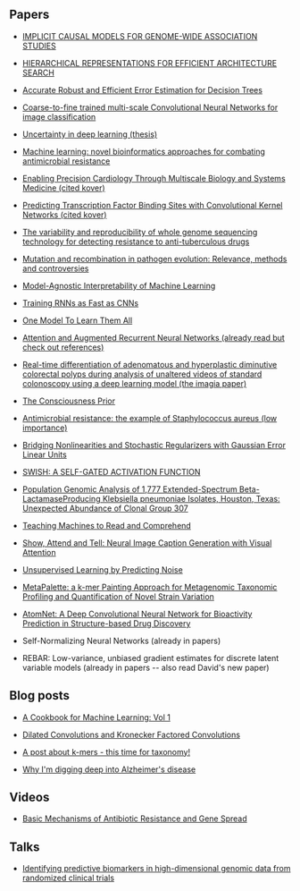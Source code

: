 ## Papers

* [IMPLICIT CAUSAL MODELS FOR
GENOME-WIDE ASSOCIATION STUDIES](https://arxiv.org/pdf/1710.10742.pdf)

* [HIERARCHICAL REPRESENTATIONS FOR EFFICIENT ARCHITECTURE SEARCH](https://arxiv.org/pdf/1711.00436.pdf)

* [Accurate Robust and Efficient Error Estimation for Decision Trees](http://proceedings.mlr.press/v48/fan16.pdf)

* [Coarse-to-fine trained multi-scale Convolutional Neural Networks for image classification](http://ieeexplore.ieee.org/document/7280542/)

* [Uncertainty in deep learning (thesis)](http://mlg.eng.cam.ac.uk/yarin/thesis/thesis.pdf)

* [Machine learning: novel bioinformatics approaches for combating antimicrobial resistance](https://www.ncbi.nlm.nih.gov/pubmed/28914640)

* [Enabling Precision Cardiology Through Multiscale Biology and Systems Medicine (cited kover)](https://ac.els-cdn.com/S2452302X17300876/1-s2.0-S2452302X17300876-main.pdf?_tid=8cdd0d46-ca11-11e7-abf3-00000aacb35e&acdnat=1510756418_2653b605a37125b87db7046fed40b8c1)

* [Predicting Transcription Factor Binding Sites with Convolutional Kernel Networks (cited kover)](https://hal.inria.fr/hal-01632912/document)

* [The variability and reproducibility of whole genome sequencing technology for detecting resistance to anti-tuberculous drugs](https://genomemedicine.biomedcentral.com/articles/10.1186/s13073-016-0385-x)

* [Mutation and recombination in pathogen evolution: Relevance, methods and controversies](http://www.sciencedirect.com/science/article/pii/S1567134817303350)

* [Model-Agnostic Interpretability of Machine Learning](https://arxiv.org/abs/1606.05386)

* [Training RNNs as Fast as CNNs](https://arxiv.org/pdf/1709.02755.pdf)

* [One Model To Learn Them All](https://arxiv.org/pdf/1706.05137.pdf)

* [Attention and Augmented Recurrent Neural Networks (already read but check out references)](https://distill.pub/2016/augmented-rnns/)

* [Real-time differentiation of adenomatous and hyperplastic diminutive colorectal polyps during analysis of unaltered videos of standard colonoscopy using a deep learning model (the imagia paper)](http://gut.bmj.com/content/gutjnl/early/2017/11/09/gutjnl-2017-314547.full.pdf)

* [The Consciousness Prior](https://arxiv.org/pdf/1709.08568.pdf)

* [Antimicrobial resistance: the example of Staphylococcus aureus (low importance)](https://www.ncbi.nlm.nih.gov/pmc/articles/PMC154455/)

* [Bridging Nonlinearities and Stochastic Regularizers with Gaussian Error Linear Units](https://arxiv.org/pdf/1606.08415.pdf)

* [SWISH: A SELF-GATED ACTIVATION FUNCTION](https://arxiv.org/pdf/1710.05941.pdf)

* [Population Genomic Analysis of 1,777 Extended-Spectrum Beta-LactamaseProducing Klebsiella pneumoniae Isolates, Houston, Texas: Unexpected Abundance of Clonal Group 307](http://mbio.asm.org/content/8/3/e00489-17.full.pdf)

* [Teaching Machines to Read and Comprehend](http://papers.nips.cc/paper/5945-teaching-machines-to-read-and-comprehend.pdf)

* [Show, Attend and Tell: Neural Image Caption Generation with Visual Attention](https://arxiv.org/pdf/1502.03044.pdf)

* [Unsupervised Learning by Predicting Noise](https://arxiv.org/pdf/1704.05310.pdf)

* [MetaPalette: a k-mer Painting Approach for Metagenomic Taxonomic Profiling and Quantification of Novel Strain Variation](http://msystems.asm.org/content/1/3/e00020-16)

* [AtomNet: A Deep Convolutional Neural Network for Bioactivity Prediction in Structure-based Drug Discovery](https://arxiv.org/pdf/1510.02855.pdf)

* Self-Normalizing Neural Networks (already in papers)

* REBAR: Low-variance, unbiased gradient estimates for discrete latent variable models (already in papers -- also read David's new paper)




## Blog posts

* [A Cookbook for Machine Learning: Vol 1](http://www.inference.vc/design-patterns/)

* [Dilated Convolutions and Kronecker Factored Convolutions](http://www.inference.vc/dilated-convolutions-and-kronecker-factorisation/)

* [A post about k-mers - this time for taxonomy!](http://ivory.idyll.org/blog/2017-something-about-kmers.html)

* [Why I'm digging deep into Alzheimer's disease](https://www.gatesnotes.com/Health/Digging-Deep-Into-Alzheimers?WT.mc_id=20171119163311_Alzheimers_BG-LI&WT.tsrc=BGLI&linkId=44907215)




## Videos

* [Basic Mechanisms of Antibiotic Resistance and Gene Spread](https://www.youtube.com/watch?v=U7Dshq5Npdg)






## Talks

* [Identifying predictive biomarkers in high-dimensional genomic data from randomized clinical trials](http://members.cbio.mines-paristech.fr/~jvert/talks/170915smb/smb.pdf)
